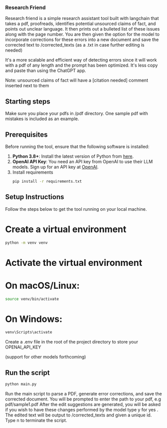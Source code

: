 ### Research Friend
Research friend is a simple research assistant tool built with langchain that takes a pdf, proofreads, identifies potential unsourced claims of fact, and points out unclear language. It then prints out a bulleted list of these issues along with the page number. You are then given the option for the model to incorporate corrections for these errors into a new document and save the corrected text to /corrected_texts (as a .txt in case further editing is needed)

It's a more scalable and efficient way of detecting errors since it will work with a pdf of any length and the prompt has been optimized. It's less copy and paste than using the ChatGPT app.

Note: unsourced claims of fact will  have  a [citation needed] comment inserted next to them

## Starting steps 
Make sure you place your pdfs in /pdf directory. 
One sample pdf with mistakes is included as an example.
## Prerequisites

Before running the tool, ensure that the following software is installed:

1. **Python 3.8+**: Install the latest version of Python from [here](https://www.python.org/downloads/).
2. **OpenAI API Key**: You need an API key from OpenAI to use their LLM models. Sign up for an API key at [OpenAI](https://beta.openai.com/signup/).
3. Install requirements
   ```bash
   pip install -r requirements.txt
   ```
## Setup Instructions

Follow the steps below to get the tool running on your local machine.

# Create a virtual environment
```bash
python -m venv venv
```

# Activate the virtual environment
# On macOS/Linux:
```bash
source venv/bin/activate
```
# On Windows:
```bash
venv\Scripts\activate
```

Create a .env file in the root of the project directory to store your OPENAI_API_KEY

(support for other models forthcoming)
## Run the script
```bash
python main.py
```

Run the main script to parse a PDF, generate error corrections, and save the corrected document.
You will be prompted to enter the path to your pdf, e.g pdf/sample1.pdf
After the edit suggestions are generated, you will be asked if you wish to have these changes performed by the model 
type y for yes . The edited text will be output to /corrected_texts and given a unique id.
Type n to terminate the script. 
